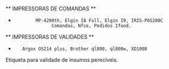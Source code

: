   ** IMPRESSORAS  DE COMANDAS **
-             MP-4200th, Elgin I8 Full, Elgin I9, IRIS-POS200C
                    Comandas, Nfce, Pedidos Ifood.

** IMPRESSORAS DE VALIDADES **
-        Argox OS214 plus, Brother ql800, ql800w, XD1008
Etiqueta para validade de insumos perecíveis.



